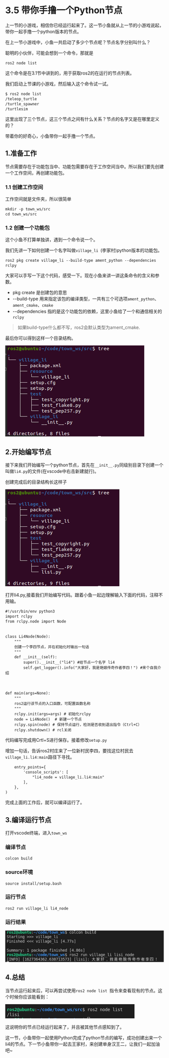 # 3.5 带你手撸一个Python节点

上一节的小游戏，相信你已经运行起来了。这一节小鱼就从上一节的小游戏说起，带你一起手撸一个python版本的节点。



在上一节小游戏中，小鱼一共启动了多少个节点呢？节点名字分别叫什么？

聪明的小伙伴，可能会想到一个命令，那就是

```
ros2 node list
```

这个命令是在3.1节中讲到的，用于获取ros2的在运行的节点列表。

我们启动上节课的小游戏，然后输入这个命令试一试。

```
$ ros2 node list
/teleop_turtle
/turtle_spawner
/turtlesim
```

这里出现了三个节点，这三个节点之间有什么关系？节点的名字又是在哪里定义的？

带着你的好奇心，小鱼带你一起手撸一个节点。



## 1.准备工作

节点需要存在于功能包当中、功能包需要存在于工作空间当中。所以我们要先创建一个工作空间，再创建功能包。

### 1.1 创建工作空间

工作空间就是文件夹，所以很简单

```
mkdir -p town_ws/src
cd town_ws/src
```

### 1.2 创建一个功能包

这个小鱼不打算单独讲，遇到一个命令说一个。

我们先讲一下如何创建一个名字叫做`village_li `(李家村)python版本的功能包。

```
ros2 pkg create village_li --build-type ament_python --dependencies rclpy
```

大家可以手写一下这个代码，感受一下。现在小鱼来讲一讲这条命令的含义和参数。

- pkg create 是创建包的意思
- --build-type 用来指定该包的编译类型，一共有三个可选项`ament_python`、`ament_cmake`、`cmake`
- --dependencies 指的是这个功能包的依赖，这里小鱼给了一个和通信相关的`rclpy`



> 如果build-type什么都不写，ros2会默认类型为ament_cmake.



最后你可以得到这样一个目录结构。

![image-20210727125747458](3.5手撸一个节点Python版本/imgs/image-20210727125747458.png)

## 2.开始编写节点

接下来我们开始编写一个python节点，首先在`__init__.py`同级别目录下创建一个叫做`li4.py`的文件(在vscode中右击新建就行)。

创建完成后的目录结构长这样子

![image-20210727125908746](3.5手撸一个节点Python版本/imgs/image-20210727125908746.png)

打开li4.py,接着我们开始编写代码。跟着小鱼一起边理解输入下面的代码，注释不用输。

```
#!/usr/bin/env python3
import rclpy
from rclpy.node import Node


class Li4Node(Node):
    """
    创建一个李四节点，并在初始化时输出一句话
    """
    def __init__(self):
        super().__init__("li4") #给节点一个名字 li4
        self.get_logger().info("大家好，我是艳娘传奇作者李四！") #来个自我介绍



def main(args=None):
    """
    ros2运行该节点的入口函数，可配置函数名称
    """
    rclpy.init(args=args) # 初始化rclpy
    node = Li4Node()  # 新建一个节点
    rclpy.spin(node) # 保持节点运行，检测是否收到退出指令（Ctrl+C）
    rclpy.shutdown() # rcl关闭
```



代码编写完成用Crtl+S进行保存。接着修改`setup.py`

增加一句话，告诉ros2村庄来了一位新村民李四，要找这位村民去`village_li.li4:main`路径下寻找。

```
    entry_points={
        'console_scripts': [
            "li4_node = village_li.li4:main"
        ],
    },
)
```



完成上面的工作后，就可以编译运行了。



## 3.编译运行节点

打开vscode终端，进入`town_ws`

### 编译节点

```
colcon build
```

### source环境

```
source install/setup.bash
```

### 运行节点

```
ros2 run village_li li4_node
```

### 运行结果

![image-20210727134002735](3.5手撸一个节点Python版本/imgs/image-20210727134002735.png)

## 4.总结

当节点运行起来后，可以再尝试使用`ros2 node list `指令来查看现有的节点。这个时候你应该能看到：

![image-20210727135236470](3.5手撸一个节点Python版本/imgs/image-20210727135236470.png)

这说明你的节点已经运行起来了，并且被其他节点感知到了。



这一节，小鱼带你一起使用Python完成了python节点的编写，成功创建出来一个li4的节点。下一节小鱼带你一起去王家村，来创建单身汉王二，让我们一起加油吧~
